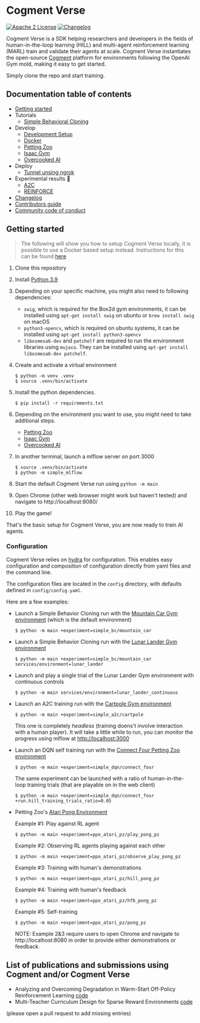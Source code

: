 # Cogment Verse

[![Apache 2 License](https://img.shields.io/badge/license-Apache%202-green?style=flat-square)](./LICENSE) [![Changelog](https://img.shields.io/badge/-Changelog%20-blueviolet?style=flat-square)](./CHANGELOG.md)

Cogment Verse is a SDK helping researchers and developers in the fields of human-in-the-loop learning (HILL) and multi-agent reinforcement learning (MARL) train and validate their agents at scale. Cogment Verse instantiates the open-source [Cogment](https://cogment.ai) platform for environments following the OpenAI Gym mold, making it easy to get started.

Simply clone the repo and start training.

## Documentation table of contents

- [Getting started](#getting-started)
- Tutorials
  - [Simple Behavioral Cloning](/docs/tutorials/simple_bc.md)
- Develop
  - [Development Setup](/docs/develop/development_setup.md)
  - [Docker](/docs/develop/docker.md)
  - [Petting Zoo](/docs/develop/petting_zoo.md)
  - [Isaac Gym](/docs/develop/isaac_gym.md)
  - [Overcooked AI](/docs/develop/overcooked_ai.md)
- Deploy
  - [Tunnel unsing ngrok](/docs/deploy/tunnel_using_ngrok.md)
- Experimental results 🚧
  - [A2C](/docs/results/a2c.md)
  - [REINFORCE](/docs/results/REINFORCE.md)
- [Changelog](/CHANGELOG.md)
- [Contributors guide](/CONTRIBUTING.md)
- [Community code of conduct](/CODE_OF_CONDUCT.md)

## Getting started

> The following will show you how to setup Cogment Verse locally, it is possible to use a Docker based setup instead. Instructions for this can be found [here](/docs/develop/docker.md)

1. Clone this repository
2. Install [Python 3.9](https://www.python.org/)
3. Depending on your specific machine, you might also need to following dependencies:

   - `swig`, which is required for the Box2d gym environments, it can be installed using `apt-get install swig` on ubuntu or `brew install swig` on macOS
   - `python3-opencv`, which is required on ubuntu systems, it can be installed using `apt-get install python3-opencv`
   - `libosmesa6-dev` and `patchelf` are required to run the environment libraries using `mujoco`. They can be installed using `apt-get install libosmesa6-dev patchelf`.

4. Create and activate a virtual environment

   ```console
   $ python -m venv .venv
   $ source .venv/bin/activate
   ```

5. Install the python dependencies.

   ```console
   $ pip install -r requirements.txt
   ```

6. Depending on the environment you want to use, you might need to take additional steps.

   - [Petting Zoo](/docs/develop/petting_zoo.md)
   - [Isaac Gym](/docs/develop/isaac_gym.md)
   - [Overcooked AI](/docs/develop/overcooked_ai.md)

7. In another terminal, launch a mlflow server on port 3000

   ```console
   $ source .venv/bin/activate
   $ python -m simple_mlflow
   ```

8. Start the default Cogment Verse run using `python -m main`
9. Open Chrome (other web browser might work but haven't tested) and navigate to http://localhost:8080/
10. Play the game!

That's the basic setup for Cogment Verse, you are now ready to train AI agents.

### Configuration

Cogment Verse relies on [hydra](https://hydra.cc) for configuration. This enables easy configuration and composition of configuration directly from yaml files and the command line.

The configuration files are located in the `config` directory, with defaults defined in `config/config.yaml`.

Here are a few examples:

- Launch a Simple Behavior Cloning run with the [Mountain Car Gym environment](https://www.gymlibrary.ml/environments/classic_control/mountain_car/) (which is the default environment)
  ```console
  $ python -m main +experiment=simple_bc/mountain_car
  ```
- Launch a Simple Behavior Cloning run with the [Lunar Lander Gym environment](https://www.gymlibrary.ml/environments/box2d/lunar_lander/)
  ```console
  $ python -m main +experiment=simple_bc/mountain_car services/environment=lunar_lander
  ```
- Launch and play a single trial of the Lunar Lander Gym environment with continuous controls
  ```console
  $ python -m main services/environment=lunar_lander_continuous
  ```
- Launch an A2C training run with the [Cartpole Gym environment](https://www.gymlibrary.ml/environments/classic_control/cartpole/)

  ```console
  $ python -m main +experiment=simple_a2c/cartpole
  ```

  This one is completely _headless_ (training doens't involve interaction with a human player). It will take a little while to run, you can monitor the progress using mlflow at <http://localhost:3000>

- Launch an DQN self training run with the [Connect Four Petting Zoo environment](https://www.pettingzoo.ml/classic/connect_four)

  ```console
  $ python -m main +experiment=simple_dqn/connect_four
  ```

  The same experiment can be launched with a ratio of human-in-the-loop training trials (that are playable on in the web client)

  ```console
  $ python -m main +experiment=simple_dqn/connect_four +run.hill_training_trials_ratio=0.05
  ```

- Petting Zoo's [Atari Pong Environment](https://pettingzoo.farama.org/environments/atari/pong/)

  Example #1: Play against RL agent

  ```console
  $ python -m main +experiment=ppo_atari_pz/play_pong_pz
  ```

  Example #2: Observing RL agents playing against each other

  ```console
  $ python -m main +experiment=ppo_atari_pz/observe_play_pong_pz
  ```

  Example #3: Training with human's demonstrations

  ```console
  $ python -m main +experiment=ppo_atari_pz/hill_pong_pz
  ```

  Example #4: Training with human's feedback

  ```console
  $ python -m main +experiment=ppo_atari_pz/hfb_pong_pz
  ```

  Example #5: Self-training

  ```console
  $ python -m main +experiment=ppo_atari_pz/pong_pz
  ```

  NOTE: Example 2&3 require users to open Chrome and navigate to http://localhost:8080 in order to provide either demonstrations or feedback.

## List of publications and submissions using Cogment and/or Cogment Verse

- Analyzing and Overcoming Degradation in Warm-Start Off-Policy Reinforcement Learning [code](https://github.com/benwex93/cogment-verse)
- Multi-Teacher Curriculum Design for Sparse Reward Environments [code](https://github.com/kharyal/cogment-verse/)

(please open a pull request to add missing entries)
